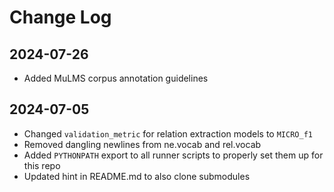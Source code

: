 # Change Log

## 2024-07-26
* Added MuLMS corpus annotation guidelines

## 2024-07-05
* Changed `validation_metric` for relation extraction models to `MICRO_f1`
* Removed dangling newlines from ne.vocab and rel.vocab
* Added `PYTHONPATH` export to all runner scripts to properly set them up for this repo
* Updated hint in README.md to also clone submodules